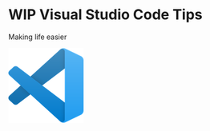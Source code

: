 # **WIP** Visual Studio Code Tips

Making life easier

![Image Title](../assets/images/logos/code.png)

<!-- ## Section One

- Some info
- Some other into
    - Some sub info

***

## Section Two

- Info
- Info 2 -->
